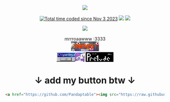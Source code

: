 <p align="center">
    <img src="https://komarev.com/ghpvc/?username=Pandaptable&color=cba6f7&style=for-the-badge"/>
    <br>
</p>
<p align="center">
    <a href="https://wakatime.com/@nemmy"><img src="https://wakatime.com/badge/user/018b961d-7ced-4d95-9d3e-33f8b4a2e42f.svg?style=for-the-badge&color=cba6f7" alt="Total time coded since Nov 3 2023" /></a>
    <a href="https://steam-readme-stats.uwu.gal"><img src="https://steam-readme-stats.uwu.gal/api/76561198180397682/stats/badge/playtime?format=full&style=for-the-badge&color=cba6f7&label_color=555555"/></a>
    <a href="https://steam-readme-stats.uwu.gal"><img src="https://steam-readme-stats.uwu.gal/api/76561198180397682/stats/badge/games?style=for-the-badge&color=cba6f7&label_color=555555"/></a>
</p>

<p align="center">
    <a href="https://discord.com/users/97153209843335168"><img src="https://lanyard.cnrad.dev/api/97153209843335168?borderRadius=30px&showDisplayName=true&hideDiscrim=true&bg=1e1e2e&idleMessage=lesbian%20sex%20(not%20doing%20anything)" /></a>
</p>

<p align="center">
    mrrroaawww :3333
    <br>
    <a href="https://github.com/Pandaptable"><img src="https://raw.githubusercontent.com/Pandaptable/Pandaptable/refs/heads/main/buttons/nemmy.gif" width="88" height="31" frameborder="0" loading="lazy"/></a>
    <br>
    <a href="https://panley.みんな" style="cursor: none;"><img src="https://github.com/Pandaptable/Pandaptable/blob/main/buttons/panley.png?raw=true" width="88" height="31" loading="lazy"></a>
    <a href="https://pre1ude.dev/#connections" style="cursor: none;"><img src="https://github.com/Pandaptable/Pandaptable/blob/main/buttons/pre1ude.png?raw=true width="88" height="31" loading="lazy"></a>
    <br>
</p>

<h1 align=center>↓ add my button btw ↓</h1>

```html
<a href="https://github.com/Pandaptable"><img src="https://raw.githubusercontent.com/Pandaptable/Pandaptable/refs/heads/main/buttons/nemmy.gif" width="88" height="31" frameborder="0" loading="lazy"/></a>
```
